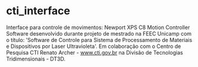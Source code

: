 # cti_interface
Interface para controle de movimentos: Newport XPS C8 Motion Controller
Software desenvolvido durante projeto de mestrado na FEEC Unicamp com o título:
 'Software de Controle para Sistema de Processamento de Materiais e Dispositivos por Laser Ultravioleta'.
 Em colaboração com o Centro de Pesquisa CTI Renato Archer - www.cti.gov.br
 na Divisão de Tecnologias Tridimensionais - DT3D.
